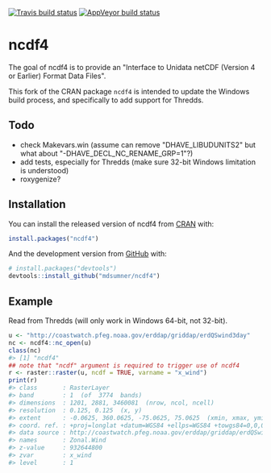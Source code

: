 
[![Travis build status](https://travis-ci.org/mdsumner/ncdf4.svg?branch=master)](https://travis-ci.org/mdsumner/ncdf4) [![AppVeyor build status](https://ci.appveyor.com/api/projects/status/github/mdsumner/ncdf4?branch=master&svg=true)](https://ci.appveyor.com/project/mdsumner/ncdf4)

<!-- README.md is generated from README.Rmd. Please edit that file -->
ncdf4
=====

The goal of ncdf4 is to provide an "Interface to Unidata netCDF (Version 4 or Earlier) Format Data Files".

This fork of the CRAN package `ncdf4` is intended to update the Windows build process, and specifically to add support for Thredds.

Todo
----

-   check Makevars.win (assume can remove "DHAVE\_LIBUDUNITS2" but what about "-DHAVE\_DECL\_NC\_RENAME\_GRP=1"?)
-   add tests, especially for Thredds (make sure 32-bit Windows limitation is understood)
-   roxygenize?

Installation
------------

You can install the released version of ncdf4 from [CRAN](https://CRAN.R-project.org) with:

``` r
install.packages("ncdf4")
```

And the development version from [GitHub](https://github.com/) with:

``` r
# install.packages("devtools")
devtools::install_github("mdsumner/ncdf4")
```

Example
-------

Read from Thredds (will only work in Windows 64-bit, not 32-bit).

``` r
u <- "http://coastwatch.pfeg.noaa.gov/erddap/griddap/erdQSwind3day"
nc <- ncdf4::nc_open(u)
class(nc)
#> [1] "ncdf4"
## note that "ncdf" argument is required to trigger use of ncdf4
r <- raster::raster(u, ncdf = TRUE, varname = "x_wind")
print(r)
#> class       : RasterLayer 
#> band        : 1  (of  3774  bands)
#> dimensions  : 1201, 2881, 3460081  (nrow, ncol, ncell)
#> resolution  : 0.125, 0.125  (x, y)
#> extent      : -0.0625, 360.0625, -75.0625, 75.0625  (xmin, xmax, ymin, ymax)
#> coord. ref. : +proj=longlat +datum=WGS84 +ellps=WGS84 +towgs84=0,0,0 
#> data source : http://coastwatch.pfeg.noaa.gov/erddap/griddap/erdQSwind3day 
#> names       : Zonal.Wind 
#> z-value     : 932644800 
#> zvar        : x_wind 
#> level       : 1
```
